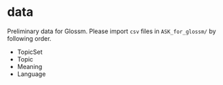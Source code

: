 # data
Preliminary data for Glossm. Please import `csv` files in `ASK_for_glossm/` by following order.

* TopicSet
* Topic
* Meaning
* Language